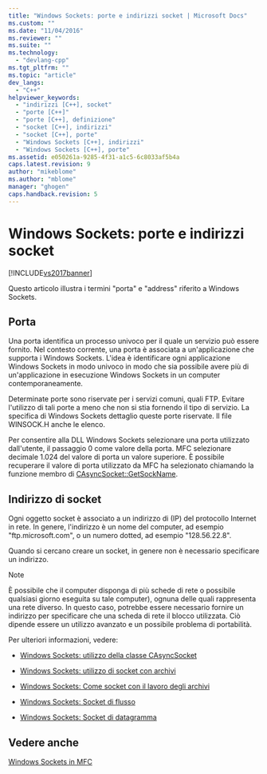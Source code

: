 ```yaml
---
title: "Windows Sockets: porte e indirizzi socket | Microsoft Docs"
ms.custom: ""
ms.date: "11/04/2016"
ms.reviewer: ""
ms.suite: ""
ms.technology: 
  - "devlang-cpp"
ms.tgt_pltfrm: ""
ms.topic: "article"
dev_langs: 
  - "C++"
helpviewer_keywords: 
  - "indirizzi [C++], socket"
  - "porte [C++]"
  - "porte [C++], definizione"
  - "socket [C++], indirizzi"
  - "socket [C++], porte"
  - "Windows Sockets [C++], indirizzi"
  - "Windows Sockets [C++], porte"
ms.assetid: e050261a-9285-4f31-a1c5-6c8033af5b4a
caps.latest.revision: 9
author: "mikeblome"
ms.author: "mblome"
manager: "ghogen"
caps.handback.revision: 5
---
```

# Windows Sockets: porte e indirizzi socket
[!INCLUDE[vs2017banner](../assembler/inline/includes/vs2017banner.md)]

Questo articolo illustra i termini "porta" e "address" riferito a Windows Sockets.  
  
##  <a name="_core_port"></a> Porta  
 Una porta identifica un processo univoco per il quale un servizio può essere fornito.  Nel contesto corrente, una porta è associata a un'applicazione che supporta i Windows Sockets.  L'idea è identificare ogni applicazione Windows Sockets in modo univoco in modo che sia possibile avere più di un'applicazione in esecuzione Windows Sockets in un computer contemporaneamente.  
  
 Determinate porte sono riservate per i servizi comuni, quali FTP.  Evitare l'utilizzo di tali porte a meno che non si stia fornendo il tipo di servizio.  La specifica di Windows Sockets dettaglio queste porte riservate.  Il file WINSOCK.H anche le elenco.  
  
 Per consentire alla DLL Windows Sockets selezionare una porta utilizzato dall'utente, il passaggio 0 come valore della porta.  MFC selezionare decimale 1.024 del valore di porta un valore superiore.  È possibile recuperare il valore di porta utilizzato da MFC ha selezionato chiamando la funzione membro di [CAsyncSocket::GetSockName](../Topic/CAsyncSocket::GetSockName.md).  
  
##  <a name="_core_socket_address"></a> Indirizzo di socket  
 Ogni oggetto socket è associato a un indirizzo di \(IP\) del protocollo Internet in rete.  In genere, l'indirizzo è un nome del computer, ad esempio "ftp.microsoft.com", o un numero dotted, ad esempio "128.56.22.8".  
  
 Quando si cercano creare un socket, in genere non è necessario specificare un indirizzo.  
  
> [!NOTE]
>  È possibile che il computer disponga di più schede di rete o possibile qualsiasi giorno eseguita su tale computer\), ognuna delle quali rappresenta una rete diverso.  In questo caso, potrebbe essere necessario fornire un indirizzo per specificare che una scheda di rete il blocco utilizzata.  Ciò dipende essere un utilizzo avanzato e un possibile problema di portabilità.  
  
 Per ulteriori informazioni, vedere:  
  
-   [Windows Sockets: utilizzo della classe CAsyncSocket](../mfc/windows-sockets-using-class-casyncsocket.md)  
  
-   [Windows Sockets: utilizzo di socket con archivi](../mfc/windows-sockets-using-sockets-with-archives.md)  
  
-   [Windows Sockets: Come socket con il lavoro degli archivi](../mfc/windows-sockets-how-sockets-with-archives-work.md)  
  
-   [Windows Sockets: Socket di flusso](../mfc/windows-sockets-stream-sockets.md)  
  
-   [Windows Sockets: Socket di datagramma](../mfc/windows-sockets-datagram-sockets.md)  
  
## Vedere anche  
 [Windows Sockets in MFC](../mfc/windows-sockets-in-mfc.md)